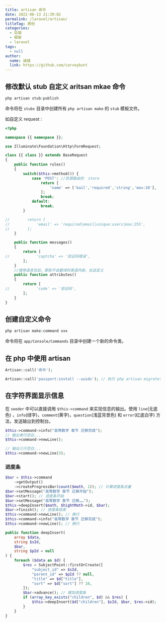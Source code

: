 ```yaml
---
title: artisan 命令
date: 2022-06-13 21:39:02
permalink: /laravel/artisan/
titleTag: 原创
categories: 
  - 后端
  - 框架
  - laravel
tags: 
  - null
author: 
  name: 诚城
  link: https://github.com/carveybunt
---
```

## 修改默认 stub 自定义 aritsan mkae 命令

```php
php artisan stub:publish

```

命令将在 `stubs` 目录中创建所有 `php artisan make` 的 `stub` 模板文件。

如自定义 request :

```php
<?php

namespace {{ namespace }};

use Illuminate\Foundation\Http\FormRequest;

class {{ class }} extends BaseRequest
{
    public function rules()
    {
        switch($this->method()) {
            case 'POST': //资源路由的  store
                return [
                    'name' => ['bail','required','string','max:10'],
                ];
                break;
            default:
                break;
        }

//        return [
//            'email' => 'required|email|unique:users|max:255',
//        ];
    }

    public function messages()
    {
        return [
//            'captcha' => '验证码错误',
        ];
    }
    //使用语言包后，那些不会翻译的英语内容，在这定义
    public function attributes()
    {
        return [
//            'code' => '验证码',
        ];
    }
}
```

## 创建自定义命令

```php
php artisan make:command xxx
```

命令将在 `app/Console/Commands` 目录中创建一个新的命令类。

## 在 php 中使用 artisan

```php
Artisan::call('命令');

Artisan::call('passport:install --uuids'); // 执行 php artisan migrate:refresh --seed 记得回车一下
```

## 在字符界面显示信息

在 `seeder` 中可以直接调用 `$this->command` 来实现信息的输出。使用 `line`(无底色) ，`info`(绿字)，`comment`(黄字)，`question`(浅蓝背景色) 和 `error`(红底白字) 方法，发送输出到控制台。

```php
$this->command->info("高等数学 章节 迁移完成");
// 输出单行空白...
$this->command->newLine();

// 输出三行空白...
$this->command->newLine(3);
```

### 进度条

```php
$bar = $this->command
    ->getOutput()
    ->createProgressBar(count($math, 1)); // 计算进度条总量
$bar->setMessage("高等数学 章节 迁移开始");
$bar->start(); // 进度条开始
$bar->setMessage("高等数学 章节 迁移……");
$this->deepInsert($math, $hightMath->id, $bar);
$bar->finish(); // 进度条结束
$this->command->newLine(); // 换行
$this->command->info("高等数学 章节 迁移完成");
$this->command->newLine(); // 换行

public function deepInsert(
    array $data,
    string $sId,
    $bar,
    string $pId = null
) {
    foreach ($data as $d) {
        $res = SubjectPoint::firstOrCreate([
            "subject_id" => $sId,
            "parent_id" => $pId ?? null,
            "title" => $d["title"],
            "sort" => $d["sort"] ?? 10,
        ]);
        $bar->advance(); // 增加进度条
        if (array_key_exists("children", $d) && $res) {
            $this->deepInsert($d["children"], $sId, $bar, $res->id);
        }
    }
}
```
